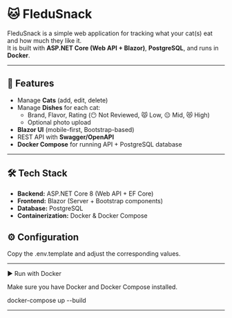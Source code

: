 # 🐱 FleduSnack

FleduSnack is a simple web application for tracking what your cat(s) eat and how much they like it.  
It is built with **ASP.NET Core (Web API + Blazor)**, **PostgreSQL**, and runs in **Docker**.  

---

## 🚀 Features

- Manage **Cats** (add, edit, delete)
- Manage **Dishes** for each cat:
  - Brand, Flavor, Rating (😶 Not Reviewed, 😾 Low, 😐 Mid, 😻 High)
  - Optional photo upload
- **Blazor UI** (mobile-first, Bootstrap-based)
- REST API with **Swagger/OpenAPI**
- **Docker Compose** for running API + PostgreSQL database

---

## 🛠️ Tech Stack

- **Backend:** ASP.NET Core 8 (Web API + EF Core)
- **Frontend:** Blazor (Server + Bootstrap components)
- **Database:** PostgreSQL
- **Containerization:** Docker & Docker Compose

## ⚙️ Configuration

Copy the .env.template and adjust the corresponding values.

---

▶️ Run with Docker

Make sure you have Docker and Docker Compose installed.

docker-compose up --build

---
